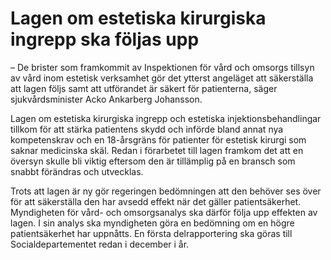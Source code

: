 # Lagen om estetiska kirurgiska ingrepp ska följas upp

– De brister som framkommit av Inspektionen för vård och omsorgs tillsyn av vård inom estetisk verksamhet gör det ytterst angeläget att säkerställa att lagen följs samt att utförandet är säkert för patienterna, säger sjukvårdsminister Acko Ankarberg Johansson.

Lagen om estetiska kirurgiska ingrepp och estetiska injektionsbehandlingar tillkom för att stärka patientens skydd och införde bland annat nya kompetenskrav och en 18-årsgräns för patienter för estetisk kirurgi som saknar medicinska skäl. Redan i förarbetet till lagen framkom det att en översyn skulle bli viktig eftersom den är tillämplig på en bransch som snabbt förändras och utvecklas.

Trots att lagen är ny gör regeringen bedömningen att den behöver ses över för att säkerställa den har avsedd effekt när det gäller patientsäkerhet. Myndigheten för vård- och omsorgsanalys ska därför följa upp effekten av lagen. I sin analys ska myndigheten göra en bedömning om en högre patientsäkerhet har uppnåtts. En första delrapportering ska göras till Socialdepartementet redan i december i år.
